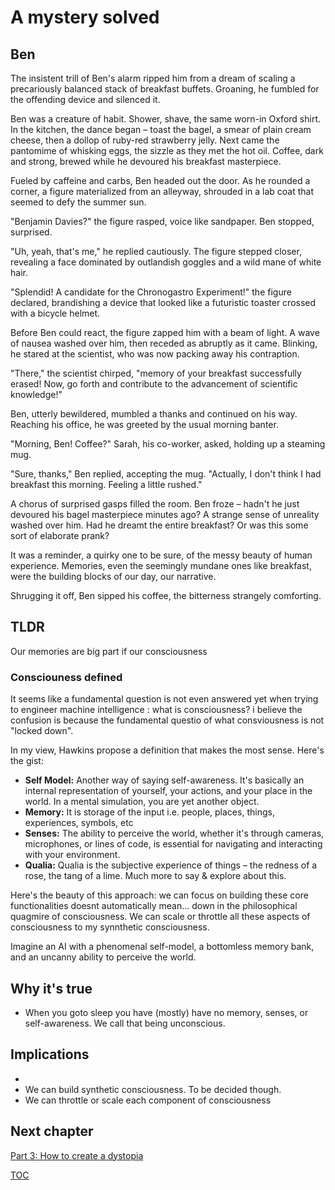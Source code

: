 # A mystery solved
## Ben
The insistent trill of Ben's alarm ripped him from a dream of scaling a precariously balanced stack of breakfast buffets. Groaning, he fumbled for the offending device and silenced it. 

Ben was a creature of habit. Shower, shave, the same worn-in Oxford shirt. In the kitchen, the dance began – toast the bagel, a smear of plain cream cheese, then a dollop of ruby-red strawberry jelly. Next came the pantomime of whisking eggs, the sizzle as they met the hot oil. Coffee, dark and strong, brewed while he devoured his breakfast masterpiece.

Fueled by caffeine and carbs, Ben headed out the door. As he rounded a corner, a figure materialized from an alleyway, shrouded in a lab coat that seemed to defy the summer sun. 

"Benjamin Davies?" the figure rasped, voice like sandpaper. Ben stopped, surprised. 

"Uh, yeah, that's me," he replied cautiously. The figure stepped closer, revealing a face dominated by outlandish goggles and a wild mane of white hair.

"Splendid! A candidate for the Chronogastro Experiment!" the figure declared, brandishing a device that looked like a futuristic toaster crossed with a bicycle helmet.

Before Ben could react, the figure zapped him with a beam of light. A wave of nausea washed over him, then receded as abruptly as it came. Blinking, he stared at the scientist, who was now packing away his contraption.

"There," the scientist chirped, "memory of your breakfast successfully erased! Now, go forth and contribute to the advancement of scientific knowledge!" 

Ben, utterly bewildered, mumbled a thanks and continued on his way. Reaching his office, he was greeted by the usual morning banter.

"Morning, Ben! Coffee?" Sarah, his co-worker, asked, holding up a steaming mug.

"Sure, thanks," Ben replied, accepting the mug. "Actually, I don't think I had breakfast this morning. Feeling a little rushed."

A chorus of surprised gasps filled the room. Ben froze – hadn't he just devoured his bagel masterpiece minutes ago? A strange sense of unreality washed over him. Had he dreamt the entire breakfast?  Or was this some sort of elaborate prank?  

It was a reminder, a quirky one to be sure, of the messy beauty of human experience.  Memories, even the seemingly mundane ones like breakfast, were the building blocks of our day, our narrative.  

Shrugging it off, Ben sipped his coffee, the bitterness strangely comforting. 

## TLDR
Our memories are big part if our consciousness

### Consciouness defined

It seems like a fundamental question is not even answered yet when trying to engineer machine intelligence : what is consciousness? i believe the confusion is because the fundamental questio  of what consviousness is not "locked down". 

In my view, Hawkins propose a definition that makes the most sense. Here's the gist:

* **Self Model:**  Another way of saying self-awareness. It's basically an internal representation of yourself, your actions, and your place in the world. In a mental simulation, you are yet another object.
* **Memory:** It is storage of the input i.e. people, places, things, experiences, symbols, etc
* **Senses:** The ability to perceive the world, whether it's through cameras, microphones, or lines of code, is essential for navigating and interacting with your environment.
* **Qualia:**  Qualia is the subjective experience of things – the redness of a rose, the tang of a lime. Much more to say & explore about this. 

Here's the beauty of this approach: we can focus on building these core functionalities doesnt automatically mean... down in the philosophical quagmire of consciousness. We can scale or throttle all these aspects of consciousness to my synnthetic consciousness. 

Imagine an AI with a phenomenal self-model, a bottomless memory bank, and an uncanny ability to perceive the world. 

## Why it's true
- When you goto sleep you have (mostly) have no memory, senses, or self-awareness. We call that being unconscious.

## Implications
- 
- We can build synthetic consciousness. To be decided though.
- We can throttle or scale each component of consciousness


## Next chapter

[Part 3: How to create a dystopia](Part3-howto-create-a-dystopia.md)

[TOC](https://pebreo.github.io/)


